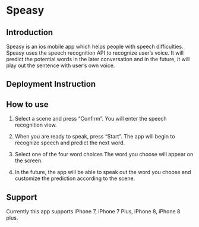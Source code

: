 # Speasy

## Introduction

Speasy is an ios mobile app which helps people with speech difficulties. Speasy uses the speech recognition API to recognize user’s voice. It will predict the potential words in the later conversation and in the future, it will play out the sentence with user’s own voice.

## Deployment Instruction


## How to use
1. Select a scene and press “Confirm”.
You will enter the speech recognition view. 

2. When you are ready to speak, press “Start”.
The app will begin to recognize speech and predict the next word. 

3. Select one of the four word choices
The word you choose will appear on the screen. 

4. In the future, the app will be able to speak out the word you choose and customize the prediction according to the scene.

## Support
Currently this app supports iPhone 7, iPhone 7 Plus, iPhone 8, iPhone 8 plus.
